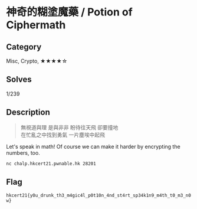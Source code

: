神奇的糊塗魔藥 / Potion of Ciphermath
===

## Category

Misc, Crypto, ★★★★☆

## Solves

1/239

## Description

> 無視道與理 是與非非 盼待往天飛 卻要撞地  
> 在忙亂之中找到勇氣 一片塵埃中起飛  

Let's speak in math! Of course we can make it harder by encrypting the numbers, too.

```bash
nc chalp.hkcert21.pwnable.hk 28201
```

## Flag

`hkcert21{y0u_drunk_th3_m4gic4l_p0t10n_4nd_st4rt_sp34k1n9_m4th_t0_m3_n0w}`